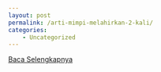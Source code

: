 ```yaml
---
layout: post
permalink: /arti-mimpi-melahirkan-2-kali/
categories:
    - Uncategorized
---
```


[Baca Selengkapnya](/03)